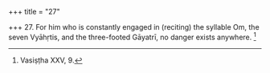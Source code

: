 +++
title = "27"

+++
27. For him who is constantly engaged in (reciting) the syllable Om, the seven Vyāhṛtis, and the three-footed Gāyatrī, no danger exists anywhere. [^14] 


[^14]:  Vasiṣṭha XXV, 9.
